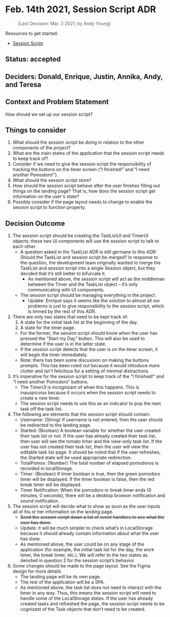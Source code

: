 # Feb. 14th 2021, Session Script ADR
> (Last Decision: Mar. 3 2021, by Andy Young)

Resources to get started:

- [Session Script](https://github.com/DonaldWolfson/cse110-w21-group29/blob/main/source/js/app.js)

## Status: accepted

## Deciders: Donald, Enrique, Justin, Annika, Andy, and Teresa

## Context and Problem Statement

How should we set up our session script?

## Things to consider

1. What should the session script be doing in relation to the other components of the project?
2. What are the main states of the application that the session script needs to keep track of?
3. Consider if we need to give the session script the responsibility of tracking the buttons on the timer screen (“I finished!” and “I need another Pomodoro!”).
4. What should the session script store?
5. How should the session script behave after the user finishes filling out things on the landing page? That is, how does the session script get information on the user's state?
6. Possibly consider if the page layout needs to change to enable the session script to function properly.

## Decision Outcome

1. The session script should be creating the TastListUI and TimerUI objects; these two UI components will use the session script to talk to each other.
    - A question asked in the TaskList ADR is still germane to this ADR: Should the TaskList and session script be merged? In response to the question, the development team originally wanted to merge the TaskList and session script into a single Session object, but they decided that it’s still better to bifurcate it.
      - As mentioned above, the session script will act as the middleman between the Timer and the TaskList object – it’s only communicating with UI components.
    - The session script should be managing everything in the project.
      - Update: Enrique says it seems like the solution to almost all our problems is just to give responsibility to the session script, which is limned by the rest of this ADR.
2. There are only two states that need to be kept track of:
   1. A state for the initial task list at the beginning of the day.
   2. A state for the timer page.
    - For the former, the session script should know when the user has pressed the “Start my Day” button. This will also be used to determine if the user is in the latter state.
    - If the session script detects that the user is on the timer screen, it will begin the timer immediately.
    - Note: there has been some discussion on making the buttons prompts. This has been ruled out because it would introduce more clutter and isn't felicitous for a setting of minimal distractions.
3. It’s imperative for the session script to keep track of the “I finished!” and “I need another Pomodoro” buttons.
    - The TimerUI is incognizant of when this happens. This is inauspicoius because it occurs when the session script needs to create a new timer.
    - The session script needs to use this as an indicator to pop the next task off the task list.
4. The following are elements that the session script should contain:
    - Username: {String} If username is not entered, then the user should be redirected to the landing page.
    - Started: {Boolean} A boolean variable for whether the user created their task list or not. If the user has already created their task list, then user will see the tomato timer and the view-only task list. If the user has not created their task list, then the user will view the editable task list page. It should be noted that if the user refreshes, the Started state will be used appropriate redirection.
    - TotalPomos: {Number} The total number of elapsed pomodoros is recorded in localStorage. 
    - Timer: {Boolean} If timer boolean is true, then the green pomodoro timer will be displayed. If the timer boolean is false, then the red break timer will be displayed.
    - Timer Notification: When the pomodoro or break timer ends (0 minutes, 0 seconds), there will be a desktop browser notification and sound notification.
5. The session script will decide what to show as soon as the user inputs all of his or her information on the landing page.
    - ~~Send the session script down a list of event handlers to see what the user has done.~~
    - Update: it will be much simpler to check what’s in LocalStorage because it should already contain information about what the user has done.
    - As mentioned above, the user could be on any stage of the application (for example, the initial task list for the day, the work timer, the break timer, etc.). We will refer to the two states as denoted in question 2 for the session script’s behavior.
6. Some changes should be made to the page layout. See the Figma design for more details.
    - The landing page will be its own page.
    - The rest of the application will be a SPA.
    - As mentioned above, the task list does not need to interact with the timer in any way. Thus, this means the session script will need to handle some of the LocalStorage states. If the user has already created tasks and refreshed the page, the session script needs to be cognizant of the Task objects that don’t need to be created.
